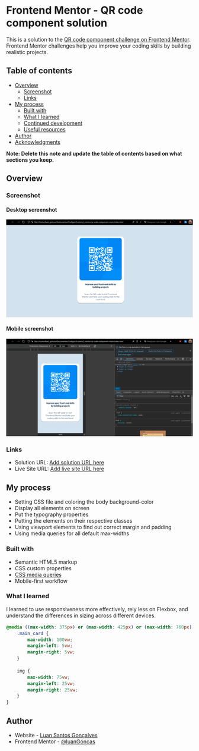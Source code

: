 # Frontend Mentor - QR code component solution

This is a solution to the [QR code component challenge on Frontend Mentor](https://www.frontendmentor.io/challenges/qr-code-component-iux_sIO_H). Frontend Mentor challenges help you improve your coding skills by building realistic projects. 

## Table of contents

- [Overview](#overview)
  - [Screenshot](#screenshot)
  - [Links](#links)
- [My process](#my-process)
  - [Built with](#built-with)
  - [What I learned](#what-i-learned)
  - [Continued development](#continued-development)
  - [Useful resources](#useful-resources)
- [Author](#author)
- [Acknowledgments](#acknowledgments)

**Note: Delete this note and update the table of contents based on what sections you keep.**

## Overview

### Screenshot

#### Desktop screenshot
![](./images/desktop_view.png)

#### Mobile screenshot
![](./images/s_mobile_view.png)

### Links

- Solution URL: [Add solution URL here](https://your-solution-url.com)
- Live Site URL: [Add live site URL here](https://your-live-site-url.com)

## My process

- Setting CSS file and coloring the body background-color
- Display all elements on screen
- Put the typography properties
- Putting the elements on their respective classes
- Using viewport elements to find out correct margin and padding
- Using media queries for all default max-widths

### Built with

- Semantic HTML5 markup
- CSS custom properties
- [CSS media queries](https://developer.mozilla.org/pt-BR/docs/Web/CSS/CSS_media_queries/Using_media_queries)
- Mobile-first workflow

### What I learned

I learned to use responsiveness more effectively, rely less on Flexbox, and understand the differences in sizing across different devices.

```css
@media ((max-width: 375px) or (max-width: 425px) or (max-width: 768px)) {
    .main_card {
        max-width: 100vw;
        margin-left: 5vw;
        margin-right: 5vw;
    }

    img {
        max-width: 75vw;
        margin-left: 25vw;
        margin-right: 25vw;
    }
}
```

## Author

- Website - [Luan Santos Gonçalves](https://www.linkedin.com/in/luangoncas/)
- Frontend Mentor - [@luanGoncas](https://www.frontendmentor.io/profile/luanGoncas)
